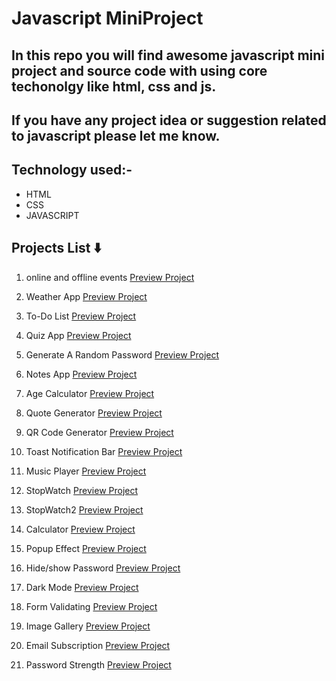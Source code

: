 # Javascript MiniProject

## In this repo you will find awesome javascript mini project and source code with using core techonolgy like html, css and js.

## If you have any project idea or suggestion related to javascript please let me know.

## Technology used:-

- HTML
- CSS
- JAVASCRIPT

## Projects List ⬇️

1. online and offline events [Preview Project](https://onlineofflineevent.netlify.app/ "online/offlineEvent") </br>

2. Weather App [Preview Project](https://cityweatherappusingjs.netlify.app/ "Weather App") </br>

3. To-Do List [Preview Project](https://to-dolistusingjs.netlify.app/ "To-Do List") </br>

4. Quiz App [Preview Project](https://quizzappusingjs.netlify.app/ "Quiz App") </br>

5. Generate A Random Password [Preview Project](https://randompasswordgeneratorusingjs.netlify.app/ "Password Generator") </br>

6. Notes App [Preview Project](https://notesappusingjs.netlify.app/ "Notes App") </br>

7. Age Calculator [Preview Project](https://agecalculatorusingjs.netlify.app/ "Age Calculator") </br>

8. Quote Generator [Preview Project](https://randombeautifulquote.netlify.app/ "Quote Generator") </br>

9. QR Code Generator [Preview Project](https://randomqrcodegenerator.netlify.app/ "QR Code Generator") </br>

10. Toast Notification Bar [Preview Project](https://toastnotificationbar.netlify.app/ "Notification Bar") </br>

11. Music Player [Preview Project](https://musicplayer-omahi.netlify.app/ "Music Player") </br>

12. StopWatch [Preview Project](https://simplestopwatch-js.netlify.app/ "Stopwatch") </br>

13. StopWatch2 [Preview Project](https://simplestopwatch2-js.netlify.app/ "Stopwatch2") </br>

14. Calculator [Preview Project](https://simpleblackcalculator.netlify.app/ "Calculator") </br>

15. Popup Effect [Preview Project](https://simplepopupeffect.netlify.app/ "Popupeffect") </br>

16. Hide/show Password [Preview Project](https://hideshowpassword.netlify.app/ "hideshowpassword") </br>

17. Dark Mode [Preview Project](https://simpledarkmodesite.netlify.app/ "Darkmode") </br>

18. Form Validating [Preview Project](https://formvalidatingsite.netlify.app/ "formvalidating") </br>

19. Image Gallery [Preview Project](https://imagegallery-horizontalscroll.netlify.app/ "imagegallery") </br>

20. Email Subscription [Preview Project](https://emailsubscriber.netlify.app/ "emailsubscription") </br>

21. Password Strength [Preview Project](https://strengthpassword.netlify.app/ "passwordstrength") </br>
